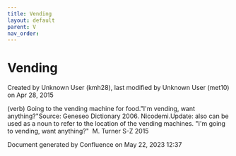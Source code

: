 ```yaml
---
title: Vending
layout: default
parent: V
nav_order:
---
```


# Vending

Created by  Unknown User (kmh28), last modified by  Unknown User (met10) on Apr 28, 2015

(verb) Going to the vending machine for food.&quot;I'm vending, want anything?&quot;Source: Geneseo Dictionary 2006. Nicodemi.Update: also can be used as a noun to refer to the location of the vending machines. &quot;I'm going to vending, want anything?&quot;  M. Turner S-Z 2015

Document generated by Confluence on May 22, 2023 12:37


